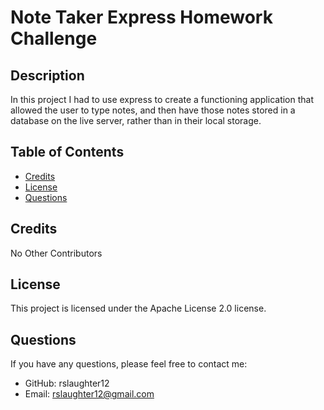 # Note Taker Express Homework Challenge 

## Description

In this project I had to use express to create a functioning application that allowed the user to type notes, and then have those notes stored in a database on the live server, rather than in their local storage. 

## Table of Contents

- [Credits](#credits)
- [License](#license)
- [Questions](#questions)

## Credits

No Other Contributors

## License

This project is licensed under the Apache License 2.0 license.

## Questions

If you have any questions, please feel free to contact me:

- GitHub: rslaughter12
- Email: rslaughter12@gmail.com
